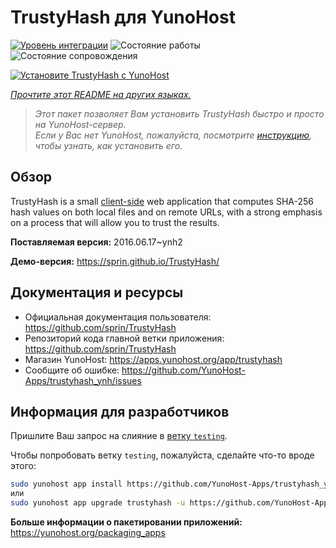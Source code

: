 <!--
Важно: этот README был автоматически сгенерирован <https://github.com/YunoHost/apps/tree/master/tools/readme_generator>
Он НЕ ДОЛЖЕН редактироваться вручную.
-->

# TrustyHash для YunoHost

[![Уровень интеграции](https://dash.yunohost.org/integration/trustyhash.svg)](https://ci-apps.yunohost.org/ci/apps/trustyhash/) ![Состояние работы](https://ci-apps.yunohost.org/ci/badges/trustyhash.status.svg) ![Состояние сопровождения](https://ci-apps.yunohost.org/ci/badges/trustyhash.maintain.svg)

[![Установите TrustyHash с YunoHost](https://install-app.yunohost.org/install-with-yunohost.svg)](https://install-app.yunohost.org/?app=trustyhash)

*[Прочтите этот README на других языках.](./ALL_README.md)*

> *Этот пакет позволяет Вам установить TrustyHash быстро и просто на YunoHost-сервер.*  
> *Если у Вас нет YunoHost, пожалуйста, посмотрите [инструкцию](https://yunohost.org/install), чтобы узнать, как установить его.*

## Обзор

TrustyHash is a small [client-side](https://unhosted.org/) web application that
computes SHA-256 hash values on both local files and on remote URLs, with a
strong emphasis on a process that will allow you to trust the results.


**Поставляемая версия:** 2016.06.17~ynh2

**Демо-версия:** <https://sprin.github.io/TrustyHash/>
## Документация и ресурсы

- Официальная документация пользователя: <https://github.com/sprin/TrustyHash>
- Репозиторий кода главной ветки приложения: <https://github.com/sprin/TrustyHash>
- Магазин YunoHost: <https://apps.yunohost.org/app/trustyhash>
- Сообщите об ошибке: <https://github.com/YunoHost-Apps/trustyhash_ynh/issues>

## Информация для разработчиков

Пришлите Ваш запрос на слияние в [ветку `testing`](https://github.com/YunoHost-Apps/trustyhash_ynh/tree/testing).

Чтобы попробовать ветку `testing`, пожалуйста, сделайте что-то вроде этого:

```bash
sudo yunohost app install https://github.com/YunoHost-Apps/trustyhash_ynh/tree/testing --debug
или
sudo yunohost app upgrade trustyhash -u https://github.com/YunoHost-Apps/trustyhash_ynh/tree/testing --debug
```

**Больше информации о пакетировании приложений:** <https://yunohost.org/packaging_apps>
